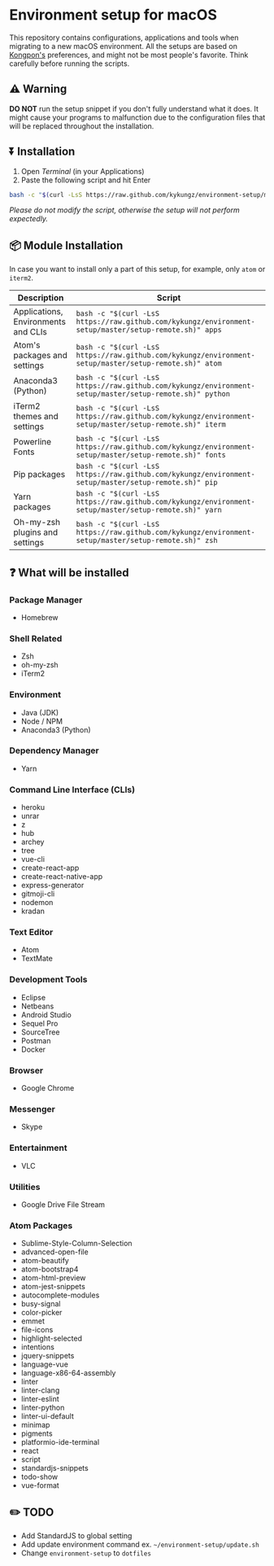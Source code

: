 # Environment setup for macOS
This repository contains configurations, applications and tools when migrating to a new macOS environment. All the setups are based on [Kongpon's](https://github.com/kykungz) preferences, and might not be most people's favorite. Think carefully before running the scripts.

## ⚠️ Warning
**DO NOT** run the setup snippet if you don't fully understand what it does. It might cause your programs to malfunction due to the configuration files that will be replaced throughout the installation.

## ⏬ Installation
1. Open *Terminal* (in your Applications)
2. Paste the following script and hit Enter
```bash
bash -c "$(curl -LsS https://raw.github.com/kykungz/environment-setup/master/setup-remote.sh)"
```
*Please do not modify the script, otherwise the setup will not perform expectedly.*

## 📦 Module Installation
In case you want to install only a part of this setup, for example, only `atom` or `iterm2`.

| Description | Script |
|-|-|
| Applications, Environments and CLIs | `bash -c "$(curl -LsS https://raw.github.com/kykungz/environment-setup/master/setup-remote.sh)" apps`
| Atom's packages and settings | `bash -c "$(curl -LsS https://raw.github.com/kykungz/environment-setup/master/setup-remote.sh)" atom`
| Anaconda3 (Python) | `bash -c "$(curl -LsS https://raw.github.com/kykungz/environment-setup/master/setup-remote.sh)" python`
| iTerm2 themes and settings | `bash -c "$(curl -LsS https://raw.github.com/kykungz/environment-setup/master/setup-remote.sh)" iterm`
| Powerline Fonts | `bash -c "$(curl -LsS https://raw.github.com/kykungz/environment-setup/master/setup-remote.sh)" fonts`
| Pip packages | `bash -c "$(curl -LsS https://raw.github.com/kykungz/environment-setup/master/setup-remote.sh)" pip`
| Yarn packages | `bash -c "$(curl -LsS https://raw.github.com/kykungz/environment-setup/master/setup-remote.sh)" yarn`
| Oh-my-zsh plugins and settings | `bash -c "$(curl -LsS https://raw.github.com/kykungz/environment-setup/master/setup-remote.sh)" zsh`

## ❓ What will be installed
### Package Manager
- Homebrew

### Shell Related
- Zsh
- oh-my-zsh
- iTerm2

### Environment
- Java (JDK)
- Node / NPM
- Anaconda3 (Python)

### Dependency Manager
- Yarn

### Command Line Interface (CLIs)
- heroku
- unrar
- z
- hub
- archey
- tree
- vue-cli
- create-react-app
- create-react-native-app
- express-generator
- gitmoji-cli
- nodemon
- kradan

### Text Editor
- Atom
- TextMate

### Development Tools
- Eclipse
- Netbeans
- Android Studio
- Sequel Pro
- SourceTree
- Postman
- Docker

### Browser
- Google Chrome

### Messenger
- Skype

### Entertainment
- VLC

### Utilities
- Google Drive File Stream

### Atom Packages
- Sublime-Style-Column-Selection
- advanced-open-file
- atom-beautify
- atom-bootstrap4
- atom-html-preview
- atom-jest-snippets
- autocomplete-modules
- busy-signal
- color-picker
- emmet
- file-icons
- highlight-selected
- intentions
- jquery-snippets
- language-vue
- language-x86-64-assembly
- linter
- linter-clang
- linter-eslint
- linter-python
- linter-ui-default
- minimap
- pigments
- platformio-ide-terminal
- react
- script
- standardjs-snippets
- todo-show
- vue-format

## ✏️ TODO
- Add StandardJS to global setting
- Add update environment command ex. `~/environment-setup/update.sh`
- Change `environment-setup` to `dotfiles`

